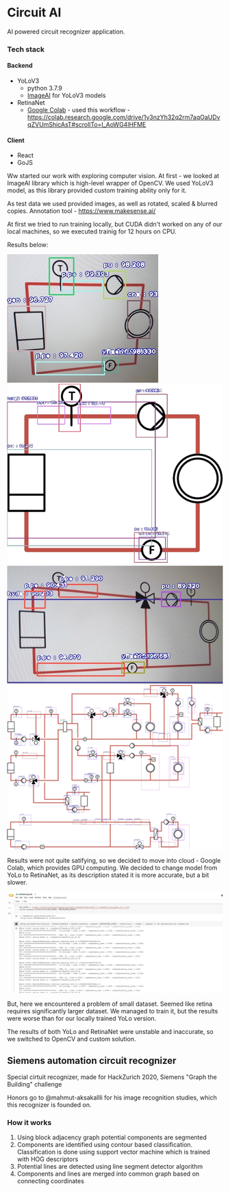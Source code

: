 # Circuit AI 

AI powered circuit recognizer application. 

### Tech stack

#### Backend

- YoLoV3
  - python 3.7.9
  - [ImageAI](https://github.com/OlafenwaMoses/ImageAIDocumentation) for YoLoV3 models
- RetinaNet
  - [Google Colab](https://colab.research.google.com) - used this workflow - https://colab.research.google.com/drive/1v3nzYh32q2rm7aqOaUDvqZVUmShicAsT#scrollTo=I_AoWG4lHFME

#### Client

- React
- GoJS

Ww started our work with exploring computer vision. At first - we looked at ImageAI library which is high-level wrapper of OpenCV. We used YoLoV3 model, as this library provided custom training ability only for it.

As test data we used provided images, as well as rotated, scaled & blurred copies. Annotation tool - https://www.makesense.ai/

At first we tried to run training locally, but CUDA didn't worked on any of our local machines, so we executed trainig for 12 hours on CPU.

Results below:

![](https://github.com/Makapoh54/hackzurich-2020/blob/master/assets/ex0_pic-detected.jpg)
![](https://github.com/Makapoh54/hackzurich-2020/blob/master/assets/ex0-detected.jpg)
![](https://github.com/Makapoh54/hackzurich-2020/blob/master/assets/ex1_pic-detected.jpg)
![](https://github.com/Makapoh54/hackzurich-2020/blob/master/assets/ex4-detected.jpg)


Results were not quite satifying, so we decided to move into cloud - Google Colab, which provides GPU computing. We decided to change model from YoLo to RetinaNet, as its description stated it is more accurate, but a bit slower.

![](https://github.com/Makapoh54/hackzurich-2020/blob/master/assets/googlecolab.jpg)

But, here we encountered a problem of small dataset. Seemed like retina requires significantly larger dataset. We managed to train it, but the results were worse than for our locally trained YoLo version.

The results of both YoLo and RetinaNet were unstable and inaccurate, so we switched to OpenCV and custom solution.

## Siemens automation circuit recognizer

Special cirtuit recognizer, made for HackZurich 2020, Siemens "Graph the Building" challenge

Honors go to @mahmut-aksakallli for his image recognition studies, which this recognizer is founded on.

### How it works

1) Using block adjacency graph potential components are segmented
2) Components are identified using contour based classification. Classification is done using support vector machine which is trained with HOG descriptors
3) Potential lines are detected using line segment detector algorithm
4) Components and lines are merged into common graph based on connecting coordinates
